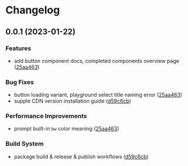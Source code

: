 # Changelog

## 0.0.1 (2023-01-22)


### Features

* add button component docs, completed components overview page ([25aa463](https://github.com/riccox/sira/commit/25aa46380fb468b6768693a79416bf40642f8788))


### Bug Fixes

* button loading variant, playground select title naming error ([25aa463](https://github.com/riccox/sira/commit/25aa46380fb468b6768693a79416bf40642f8788))
* supple CDN version installation guide ([d59c6cb](https://github.com/riccox/sira/commit/d59c6cb881aa0df82432d3598312a40b392cd14b))


### Performance Improvements

* prompt built-in `bw` color meaning ([25aa463](https://github.com/riccox/sira/commit/25aa46380fb468b6768693a79416bf40642f8788))


### Build System

* package build & release & publish workflows ([d59c6cb](https://github.com/riccox/sira/commit/d59c6cb881aa0df82432d3598312a40b392cd14b))
